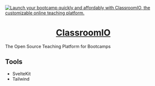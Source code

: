<a href="https://classroomio.com/">
  <img alt="Launch your bootcamp quickly and affordably with ClassroomIO, the customizable online teaching platform." src="https://brand.cdn.clsrio.com/og/classroomio-og.png" />
  <h1 align="center">ClassroomIO</h1>
</a>

The Open Source Teaching Platform for Bootcamps

## Tools

- SvelteKit
- Tailwind

